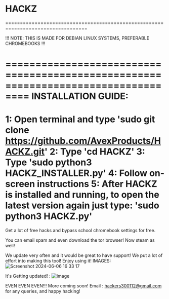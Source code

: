 # HACKZ
==================================================================================

!!! NOTE: THIS IS MADE FOR DEBIAN LINUX SYSTEMS, PREFERABLE CHROMEBOOKS !!!

==================================================================================
INSTALLATION GUIDE:
==================================================================================
1: Open terminal and type 'sudo git clone https://github.com/AvexProducts/HACKZ.git'
2: Type 'cd HACKZ'
3: Type 'sudo python3 HACKZ_INSTALLER.py'
4: Follow on-screen instructions
5: After HACKZ is installed and running, to open the latest version again just type: 'sudo python3 HACKZ.py'
==================================================================================

Get a lot of free hacks and bypass school chromebook settings for free.

You can email spam and even download the tor browser! Now steam as well!

We update very often and it would be great to have support! 
We put a lot of effort into making this tool! Enjoy using it! IMAGES:
![Screenshot 2024-06-06 16 33 17](https://github.com/AvexProducts/HACKZ/assets/169751050/3dcd5035-2661-4e17-b076-5af7b93a3dac)


It's Getting updated! : 
![image](https://github.com/user-attachments/assets/3898f2c5-a9e0-4af8-a4f3-751e43bfa4f6)



EVEN EVEN EVEN!!! More coming soon! Email : hackers300112@gmail.com for any queries, and happy hacking!
